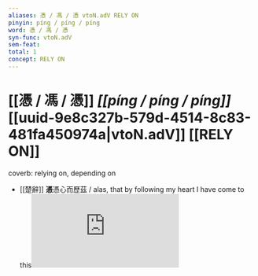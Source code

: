 ```yaml
---
aliases: 憑 / 馮 / 憑 vtoN.adV RELY ON
pinyin: píng / píng / píng
word: 憑 / 馮 / 憑
syn-func: vtoN.adV
sem-feat: 
total: 1
concept: RELY ON 
---
```

# [[憑 / 馮 / 憑]] *[[píng / píng / píng]]*  [[uuid-9e8c327b-579d-4514-8c83-481fa450974a|vtoN.adV]] [[RELY ON]]
coverb: relying on, depending on
 - [[楚辭]] **憑**憑心而歷茲 / alas, that by following my heart I have come to this![HXWD](https://hxwd.org/textview.html?location=KR4a0001_tls_001-5a.15)